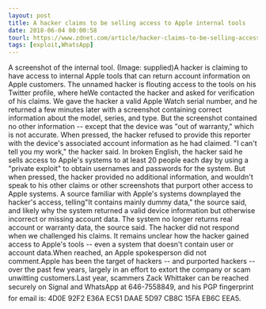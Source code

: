 ```yaml
---
layout: post
title: A hacker claims to be selling access to Apple internal tools
date: 2018-06-04 00:00:58
tourl: https://www.zdnet.com/article/hacker-claims-to-be-selling-access-to-apple-internal-tools/
tags: [exploit,WhatsApp]
---
```

A screenshot of the internal tool. (Image: supplied)A hacker is claiming to have access to internal Apple tools that can return account information on Apple customers. The unnamed hacker is flouting access to the tools on his Twitter profile, where heWe contacted the hacker and asked for verification of his claims. We gave the hacker a valid Apple Watch serial number, and he returned a few minutes later with a screenshot containing correct information about the model, series, and type. But the screenshot contained no other information -- except that the device was "out of warranty," which is not accurate. When pressed, the hacker refused to provide this reporter with the device's associated account information as he had claimed. "I can't tell you my work," the hacker said. In broken English, the hacker said he sells access to Apple's systems to at least 20 people each day by using a "private exploit" to obtain usernames and passwords for the system. But when pressed, the hacker provided no additional information, and wouldn't speak to his other claims or other screenshots that purport other access to Apple systems. A source familiar with Apple's systems downplayed the hacker's access, telling"It contains mainly dummy data," the source said, and likely why the system returned a valid device information but otherwise incorrect or missing account data. The system no longer returns real account or warranty data, the source said. The hacker did not respond when we challenged his claims. It remains unclear how the hacker gained access to Apple's tools -- even a system that doesn't contain user or account data.When reached, an Apple spokesperson did not comment.Apple has been the target of hackers -- and purported hackers -- over the past few years, largely in an effort to extort the company or scam unwitting customers.Last year, scammers Zack Whittaker can be reached securely on Signal and WhatsApp at 646-7558849, and his PGP fingerprint for email is: 4D0E 92F2 E36A EC51 DAAE 5D97 CB8C 15FA EB6C EEA5.